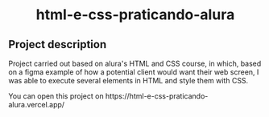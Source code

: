 <h1 align="center"> html-e-css-praticando-alura
</h1>
<h2  > Project description
</h2>
<p>Project carried out based on alura's HTML and CSS course, in which, based on a figma example of how a potential client would want their web screen,
I was able to execute several elements in HTML and style them with CSS.
</p>

<p>You can open this project on
<link>https://html-e-css-praticando-alura.vercel.app/
</p>

